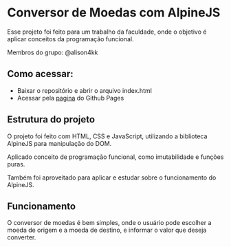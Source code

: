 # Conversor de Moedas com AlpineJS

Esse projeto foi feito para um trabalho da faculdade, onde o objetivo é aplicar conceitos da programação funcional.

Membros do grupo: @alison4kk

## Como acessar:

 - Baixar o repositório e abrir o arquivo index.html
 - Acessar pela [pagina](https://alison4kk.github.io/conversor-moedas-alpine/) do Github Pages 

 ## Estrutura do projeto

 O projeto foi feito com HTML, CSS e JavaScript, utilizando a biblioteca AlpineJS para manipulação do DOM.

 Aplicado conceito de programação funcional, como imutabilidade e funções puras.

 Também foi aproveitado para aplicar e estudar sobre o funcionamento do AlpineJS.



## Funcionamento

O conversor de moedas é bem simples, onde o usuário pode escolher a moeda de origem e a moeda de destino, e informar o valor que deseja converter.

